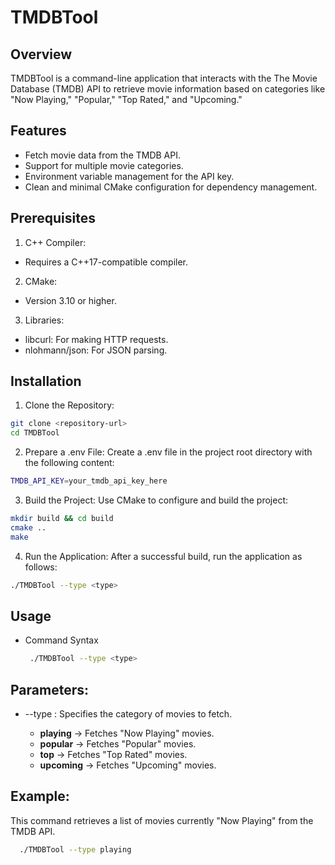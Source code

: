# TMDBTool

## Overview
TMDBTool is a command-line application that interacts with the The Movie Database (TMDB) API to retrieve movie information based on categories like "Now Playing," "Popular," "Top Rated," and "Upcoming."

## Features
- Fetch movie data from the TMDB API.
- Support for multiple movie categories.
- Environment variable management for the API key.
- Clean and minimal CMake configuration for dependency management.

## Prerequisites
1. C++ Compiler:
  - Requires a C++17-compatible compiler.
2. CMake:
  - Version 3.10 or higher.
3. Libraries:
  - libcurl: For making HTTP requests.
  - nlohmann/json: For JSON parsing.

## Installation

1. Clone the Repository:

```bash
git clone <repository-url>
cd TMDBTool
```

2. Prepare a .env File: Create a .env file in the project root directory with the following content:
```bash
TMDB_API_KEY=your_tmdb_api_key_here
```

3. Build the Project: Use CMake to configure and build the project:
```bash
mkdir build && cd build
cmake ..
make
```

4. Run the Application: After a successful build, run the application as follows:
```bash
./TMDBTool --type <type>
```

## Usage

- Command Syntax

  ```bash
   ./TMDBTool --type <type>
  ```


## Parameters:
- --type <type>: Specifies the category of movies to fetch.
  - **playing** → Fetches "Now Playing" movies.
  - **popular** → Fetches "Popular" movies.
  - **top** → Fetches "Top Rated" movies.
  - **upcoming** → Fetches "Upcoming" movies.


## Example:
This command retrieves a list of movies currently "Now Playing" from the TMDB API.
```bash
  ./TMDBTool --type playing
```
